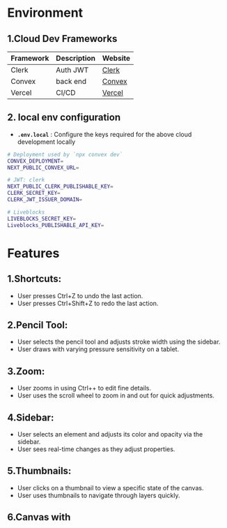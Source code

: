 # Environment

## 1.Cloud Dev Frameworks

| Framework | Description | Website                       |
| --------- | ----------- | ----------------------------- |
| Clerk     | Auth JWT    | [Clerk](https://clerk.com/)   |
| Convex    | back end    | [Convex](https://convex.dev/) |
| Vercel    | CI/CD       | [Vercel](https://vercel.com/) |

## 2. local env configuration

-   **`.env.local`** : Configure the keys required for the above cloud development locally

```sh
# Deployment used by `npx convex dev`
CONVEX_DEPLOYMENT=
NEXT_PUBLIC_CONVEX_URL=

# JWT: clerk
NEXT_PUBLIC_CLERK_PUBLISHABLE_KEY=
CLERK_SECRET_KEY=
CLERK_JWT_ISSUER_DOMAIN=

# Liveblocks
LIVEBLOCKS_SECRET_KEY=
Liveblocks_PUBLISHABLE_API_KEY=
```

# Features

## 1.Shortcuts:

-   User presses Ctrl+Z to undo the last action.
-   User presses Ctrl+Shift+Z to redo the last action.

## 2.Pencil Tool:

-   User selects the pencil tool and adjusts stroke width using the sidebar.
-   User draws with varying pressure sensitivity on a tablet.

## 3.Zoom:

-   User zooms in using Ctrl++ to edit fine details.
-   User uses the scroll wheel to zoom in and out for quick adjustments.

## 4.Sidebar:

-   User selects an element and adjusts its color and opacity via the sidebar.
-   User sees real-time changes as they adjust properties.

## 5.Thumbnails:

-   User clicks on a thumbnail to view a specific state of the canvas.
-   User uses thumbnails to navigate through layers quickly.

## 6.Canvas with
